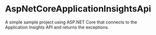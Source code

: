 # AspNetCoreApplicationInsightsApi
A simple sample project using ASP.NET Core that connects to the Application Insights API and returns the exceptions.
